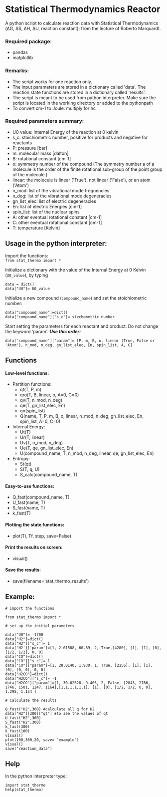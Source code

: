 # Statistical Thermodynamics Reactor
A python script to calculate reaction data with Statistical Thermodynamics (ΔG, ΔS, ΔH, ΔU, reaction constant); from the lecture of Roberto Marquardt.


### Required package:
- pandas
- matplotlib

### Remarks:
- The script works for one reaction only. 
- The input parameters are stored in a dictionary called 'data'. The reaction state functions are stored in a dictionary called 'results'.
- The script is meant to be used from python interpreter. Make sure the script is located in the working directory or
added to the pythonpath
- To convert cm-1 to Joule: multiply for hc

  
### Required parameters summary:
- U0_value: Internal Energy of the reaction at 0 kelvin
- s_c: stoichiometric number, positive for products and negative for reactants
- P: pressure [bar]
- m: molecular mass [dalton]
- B: rotational constant [cm-1]
- o: symmetry number of the compound (The symmetry number a of a molecule is the order of the finite rotational sub-group of the point group of the molecule.)
- linear: the molecule is linear ('True'), not linear ('False'), or an atom ('Atom')
- n_mod: list of the vibrational mode frequencies
- n_deg: list of the vibrational mode degeneracies
- gn_list_elec: list of electric degeneracies
- En: list of electric Energies [cm-1]
- spin_list: list of the nuclear spins
- A: other eventual rotational constant [cm-1]
- C: other eventual rotational constant [cm-1]
- T: temperature [Kelvin]


## Usage in the python interpreter:

Import the functions: \
`from stat_thermo import *`

Initialize a dictionary with the value of the Internal Energy at 0 Kelvin (`U0_value`), by typing

```
data = dict()
data["U0"]= U0_value
``` 

Initialize a new compound (`compound_name`) and set the stoichiometric number:

```
data["compound_name"]=dict()
data["compound_name"]["s_c"]= stechometric number
```

Start setting the parameters for each reactant and product. Do not change the keyword 'param'. ***Use this order:***

`data['compound_name']["param"]= [P, m, B, o, linear (True, False or 'Atom'), n_mod, n_deg, gn_list_elec, En, spin_list, A, C]`

## Functions

#### Low-level functions:
- Partition functions:
    - qt(T, P, m)
    - qro(T, B, linear, o, A=0, C=0)
    - qv(T, n_mod, n_deg)
    - qe(T, gn_list_elec, En)
    - qn(spin_list)
    - Q(name, T, P, m, B, o, linear, n_mod, n_deg, gn_list_elec, En, spin_list, A=0, C=0)
- Internal Energy:
  - Ut(T)
  - Ur(T, linear)
  - Uv(T, n_mod, n_deg)
  - Ue(T, qe, gn_list_elec, En)
  - U(compound_name, T, n_mod, n_deg, linear, qe, gn_list_elec, En)
- Entropy:
  - St(qt)
  - S(T, q, U)
  - S_calc(compound_name, T)

#### Easy-to-use functions:
- Q_fast(compound_name, T)
- U_fast(name, T)
- S_fast(name, T)
- k_fast(T)

#### Plotting the state functions:
- plot(Ti, Tf, step, save=False)

#### Print the results on screen:
- visual()

#### Save the results:
- save(filename='stat_thermo_results')

## Example:
```
# import the functions

from stat_thermo import *

# set up the initial parameters

data["U0"]= -1700
data["H2"]=dict()
data["H2"]["s_c"]= 1
data['H2']['param']=[1, 2.01588, 60.89, 2, True,[4280], [1], [1], [0], [1/2, 1/2], 0, 0]
data["CO"]=dict()
data["CO"]["s_c"]= 1
data["CO"]["param"]=[1, 28.0140, 1.930, 1, True, [2156], [1], [1], [0], [0, 0], 0, 0]
data["H2CO"]=dict()
data["H2CO"]["s_c"]= -1
data["H2CO"]["param"]=[1, 30.02628, 9.405, 2, False, [2843, 2766, 1746, 1501, 1247, 1164],[1,1,1,1,1,1], [1], [0], [1/2, 1/2, 0, 0], 1.295, 1.134 ]

# Calculate the results

Q_fast("H2",300) #calculate all q for H2
data["H2"][300]["qt"] #to see the values of qt
U_fast("H2",300)
S_fast("H2",300)
k_fast(300)
k_fast(100)
visual()
plot(100,300,20, save= "example")
visual()
save("reaction_data")
```

## Help

In the python interpreter type:
```
import stat_thermo
help(stat_thermo)
```
